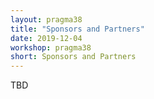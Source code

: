 ```yaml
---
layout: pragma38
title: "Sponsors and Partners"
date: 2019-12-04
workshop: pragma38
short: Sponsors and Partners
---
```


TBD

<!-- ### Thank you to our generous sponsors:<br> //-->

<!-- <img src="/images/logos/nsf_logo.png" alt="" style="width:20%;"> //-->
